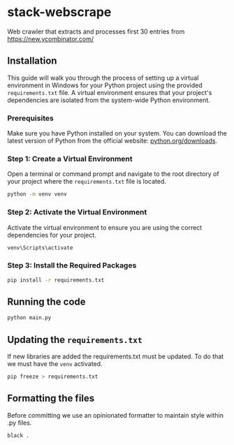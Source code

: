 # stack-webscrape
Web crawler that extracts and processes first 30 entries from https://new.ycombinator.com/

## Installation

This guide will walk you through the process of setting up a virtual environment in Windows for your Python project using the provided `requirements.txt` file. 
A virtual environment ensures that your project's dependencies are isolated from the system-wide Python environment.

### Prerequisites

Make sure you have Python installed on your system. You can download the latest version of Python from the official website: [python.org/downloads](https://www.python.org/downloads/).

### Step 1: Create a Virtual Environment

Open a terminal or command prompt and navigate to the root directory of your project where the `requirements.txt` file is located.

```bash
python -m venv venv
```

### Step 2: Activate the Virtual Environment

Activate the virtual environment to ensure you are using the correct dependencies for your project.

```bash
venv\Scripts\activate
```

### Step 3: Install the Required Packages
```bash
pip install -r requirements.txt
```

## Running the code
```bash
python main.py
```

## Updating the `requirements.txt`
If new libraries are added the requirements.txt must be updated.
To do that we must have the `venv` activated. 
```bash
pip freeze > requirements.txt
```

## Formatting the files
Before committing we use an opinionated formatter to maintain style within .py files.
```bash
black .
```
